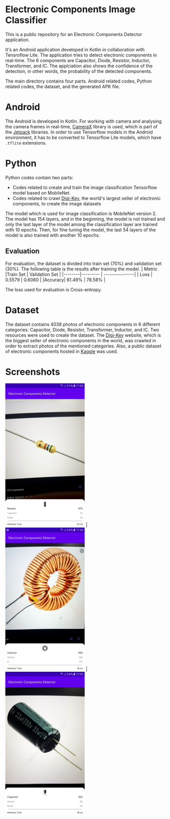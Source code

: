 # Electronic Components Image Classifier
This is a public repository for an Electronic Components Detector application.

It's an Android application developed in Kotlin in collaboration with Tensroflow Lite. The application tries to detect electronic components in real-time. The 6 components are Capacitor, Diode, Resistor, Inductor, Transformer, and IC. The applciation also shows the confidence of the detection, in other words, the probability of the detected components.

The main directory contains four parts. Android related codes, Python related codes, the dataset, and the generated APK file.

# Android
The Android is developed in Kotlin. For working with camera and analysing the camera frames in real-time, [CameraX] library is used, which is part of the [Jetpack] libraries. In order to use Tensorflow models in the Android environment, it has to be converted to Tensorflow Lite models, which have `.tflite` extensions.

# Python
Python codes contain two parts:
- Codes related to create and train the image classification Tensorflow model based on MobileNet.
- Codes related to crawl [Digi-Key], the world's largest seller of electronic components, to create the image datasets

The model which is used for image classification is MobileNet version 2. The model has 154 layers, and in the beginning, the model is not trained and only the last layer of the model among the classification layer are trained with 10 epochs. Then, for fine tuning the model, the last 54 layers of the model is also trained with another 10 epochs.
## Evaluation
For evaluation, the dataset is divided into train set (70%) and validation set (30%). The following table is the results after training the model.
| Metric |Train Set | Validation Set |
|--------|--------- | ---------------|
|  Loss  | 0.5579   |  0.6060        |
|Accuracy| 81.49%   |  78.58%        |

The loss used for evaluation is Cross-entropy. 

# Dataset
The dataset contains 4038 photos of electronic components in 6 different categories: Capacitor, Diode, Resistor, Transformer, Inductor, and IC.
Two resources were used to create the dataset. The [Digi-Key] website, which is the biggest seller of electronic components in the world, was crawled in order to extract photos of the mentioned categories. Also, a public dataset of electronic components hosted in [Kaggle] was used.

# Screenshots
<img src="./screenshot1.jpg" alt="alt text" width="250" height="450"> | <img src="./screenshot2.jpg" alt="alt text" width="250" height="450"> | <img src="./screenshot3.jpg" alt="alt text" width="250" height="450">

[CameraX]: <https://developer.android.com/training/camerax>
[Jetpack]: <https://developer.android.com/jetpack>
[Kaggle]: <https://www.kaggle.com/aryaminus/electronic-components>
[Digi-Key]: <https://www.digikey.com/>
